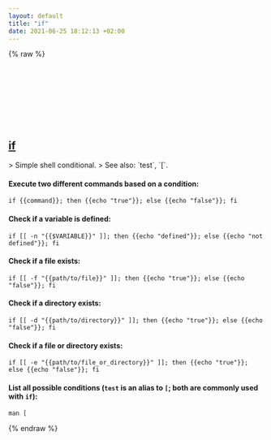 ```yaml
---
layout: default
title: "if"
date: 2021-06-25 18:12:13 +02:00
---
```

{% raw %}
<h2 id="if">
  <a href="/en/common/if.html">if</a> <a href="#if"><svg class="icon">
    <use href="/assets/images/unicode_sprite.svg#link" />
  </svg></a>
</h2>
> Simple shell conditional.
> See also: `test`, `[`.

#### Execute two different commands based on a condition:
```shell
if {{command}}; then {{echo "true"}}; else {{echo "false"}}; fi
```
#### Check if a variable is defined:
```shell
if [[ -n "{{$VARIABLE}}" ]]; then {{echo "defined"}}; else {{echo "not defined"}}; fi
```
#### Check if a file exists:
```shell
if [[ -f "{{path/to/file}}" ]]; then {{echo "true"}}; else {{echo "false"}}; fi
```
#### Check if a directory exists:
```shell
if [[ -d "{{path/to/directory}}" ]]; then {{echo "true"}}; else {{echo "false"}}; fi
```
#### Check if a file or directory exists:
```shell
if [[ -e "{{path/to/file_or_directory}}" ]]; then {{echo "true"}}; else {{echo "false"}}; fi
```
#### List all possible conditions (`test` is an alias to `[`; both are commonly used with `if`):
```shell
man [
```
{% endraw %}